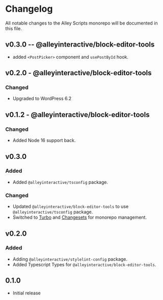 # Changelog

All notable changes to the Alley Scripts monorepo will be documented in this file.

## v0.3.0 -- @alleyinteractive/block-editor-tools

- added `<PostPicker>` component and `usePostById` hook.

## v0.2.0 - @alleyinteractive/block-editor-tools

### Changed

- Upgraded to WordPress 6.2

## v0.1.2 - @alleyinteractive/block-editor-tools

### Changed

- Added Node 16 support back.

## v0.3.0

### Added

- Added `@alleyinteractive/tsconfig` package.

### Changed

- Updated `@alleyinteractive/block-editor-tools` to use `@alleyinteractive/tsconfig` package.
- Switched to [Turbo](https://turbo.build/) and
  [Changesets](https://github.com/changesets/changesets) for monorepo
  management.

## v0.2.0

### Added

- Adding `@alleyinteractive/stylelint-config` package.
- Added Typescript Types for `@alleyinteractive/block-editor-tools`.

## 0.1.0

- Initial release
